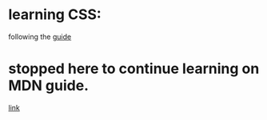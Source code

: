 # learning CSS:
following the [guide](https://www.freecodecamp.org/learn/2022/responsive-web-design/learn-basic-css-by-building-a-cafe-menu/step-36)

# stopped here to continue learning on MDN guide.
[link](https://developer.mozilla.org/en-US/docs/Learn/)